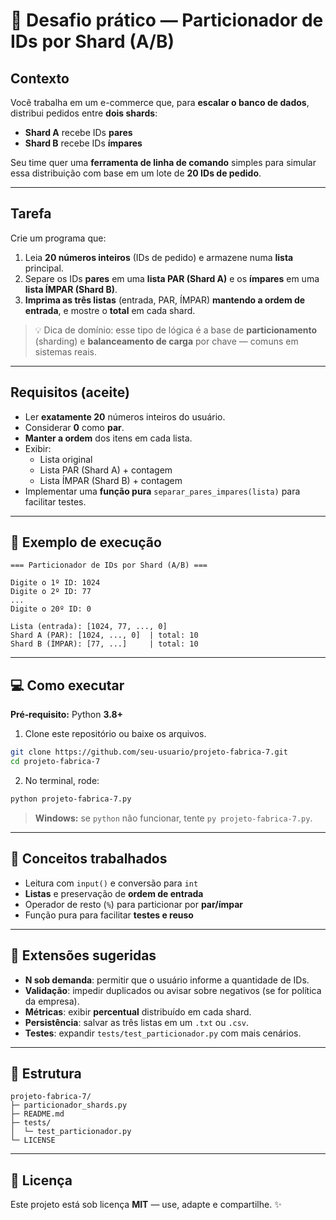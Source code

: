 
# 🧩 Desafio prático — Particionador de IDs por Shard (A/B)

## Contexto
Você trabalha em um e-commerce que, para **escalar o banco de dados**, distribui pedidos entre **dois shards**:
- **Shard A** recebe IDs **pares**
- **Shard B** recebe IDs **ímpares**

Seu time quer uma **ferramenta de linha de comando** simples para simular essa distribuição com base em um lote de **20 IDs de pedido**.

---

## Tarefa
Crie um programa que:
1. Leia **20 números inteiros** (IDs de pedido) e armazene numa **lista** principal.
2. Separe os IDs **pares** em uma **lista PAR (Shard A)** e os **ímpares** em uma **lista ÍMPAR (Shard B)**.
3. **Imprima as três listas** (entrada, PAR, ÍMPAR) **mantendo a ordem de entrada**, e mostre o **total** em cada shard.

> 💡 Dica de domínio: esse tipo de lógica é a base de **particionamento** (sharding) e **balanceamento de carga** por chave — comuns em sistemas reais.

---

## Requisitos (aceite)
- Ler **exatamente 20** números inteiros do usuário.
- Considerar **0** como **par**.
- **Manter a ordem** dos itens em cada lista.
- Exibir:
  - Lista original
  - Lista PAR (Shard A) + contagem
  - Lista ÍMPAR (Shard B) + contagem
- Implementar uma **função pura** `separar_pares_impares(lista)` para facilitar testes.

---

## 🔎 Exemplo de execução
```
=== Particionador de IDs por Shard (A/B) ===

Digite o 1º ID: 1024
Digite o 2º ID: 77
...
Digite o 20º ID: 0

Lista (entrada): [1024, 77, ..., 0]
Shard A (PAR): [1024, ..., 0]  | total: 10
Shard B (ÍMPAR): [77, ...]     | total: 10
```

---

## 💻 Como executar

**Pré‑requisito:** Python **3.8+**

1) Clone este repositório ou baixe os arquivos.
```bash
git clone https://github.com/seu-usuario/projeto-fabrica-7.git
cd projeto-fabrica-7
```

2) No terminal, rode:
```bash
python projeto-fabrica-7.py
```
> **Windows:** se `python` não funcionar, tente `py projeto-fabrica-7.py`.

---

## 🧠 Conceitos trabalhados
- Leitura com `input()` e conversão para `int`
- **Listas** e preservação de **ordem de entrada**
- Operador de resto (`%`) para particionar por **par/ímpar**
- Função pura para facilitar **testes e reuso**

---

## 🚀 Extensões sugeridas
- **N sob demanda**: permitir que o usuário informe a quantidade de IDs.
- **Validação**: impedir duplicados ou avisar sobre negativos (se for política da empresa).
- **Métricas**: exibir **percentual** distribuído em cada shard.
- **Persistência**: salvar as três listas em um `.txt` ou `.csv`.
- **Testes**: expandir `tests/test_particionador.py` com mais cenários.

---

## 📂 Estrutura
```
projeto-fabrica-7/
├─ particionador_shards.py
├─ README.md
├─ tests/
│  └─ test_particionador.py
└─ LICENSE
```

---

## 📝 Licença
Este projeto está sob licença **MIT** — use, adapte e compartilhe. ✨
